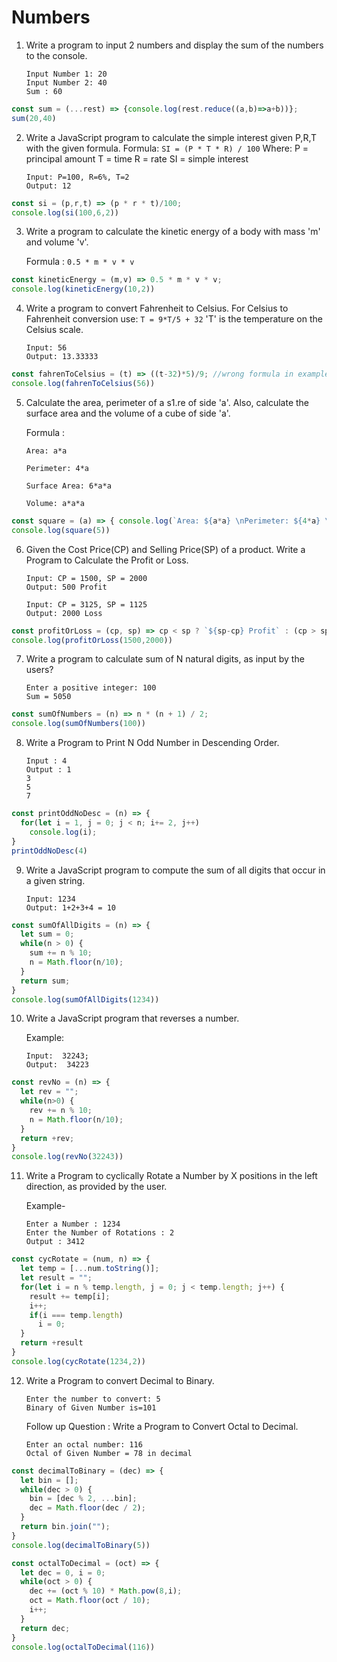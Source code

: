 # Numbers

1. Write a program to input 2 numbers and display the sum of the numbers to the console.

    ```
    Input Number 1: 20
    Input Number 2: 40
    Sum : 60
    ```
```javascript
const sum = (...rest) => {console.log(rest.reduce((a,b)=>a+b))};
sum(20,40)
```

2. Write a JavaScript program to calculate the simple interest given P,R,T with the given formula.
   Formula:
   `SI = (P * T * R) / 100`
   Where:
   P = principal amount
   T = time
   R = rate
   SI = simple interest

    ```
    Input: P=100, R=6%, T=2
    Output: 12
    ```
```javascript
const si = (p,r,t) => (p * r * t)/100;
console.log(si(100,6,2))
```

3. Write a program to calculate the kinetic energy of a body with mass 'm' and volume 'v'.

    Formula : `0.5 * m * v * v`
```javascript
const kineticEnergy = (m,v) => 0.5 * m * v * v;
console.log(kineticEnergy(10,2))
```

4. Write a program to convert Fahrenheit to Celsius. For Celsius to Fahrenheit conversion use:
   `T = 9*T/5 + 32`
   'T' is the temperature on the Celsius scale.

    ```
    Input: 56
    Output: 13.33333
    ```
```javascript
const fahrenToCelsius = (t) => ((t-32)*5)/9; //wrong formula in example
console.log(fahrenToCelsius(56))
```

5. Calculate the area, perimeter of a s1.re of side 'a'. Also, calculate the surface area and the volume of a cube of side 'a'.

    Formula :

    `Area: a*a`

    `Perimeter: 4*a`

    `Surface Area: 6*a*a`

    `Volume: a*a*a`
```javascript
const square = (a) => { console.log(`Area: ${a*a} \nPerimeter: ${4*a} \nSurface Area: ${6*a*a} \nVolume: ${a*a*a}`) };
console.log(square(5))
```

6. Given the Cost Price(CP) and Selling Price(SP) of a product. Write a Program to Calculate the Profit or Loss.

    ```
    Input: CP = 1500, SP = 2000
    Output: 500 Profit

    Input: CP = 3125, SP = 1125
    Output: 2000 Loss
    ```
```javascript
const profitOrLoss = (cp, sp) => cp < sp ? `${sp-cp} Profit` : (cp > sp ? `${cp-sp} Loss` : "No profit or loss");
console.log(profitOrLoss(1500,2000))
```

7. Write a program to calculate sum of N natural digits, as input by the users?

    ```
    Enter a positive integer: 100
    Sum = 5050
    ```
```javascript
const sumOfNumbers = (n) => n * (n + 1) / 2;
console.log(sumOfNumbers(100))
```

8. Write a Program to Print N Odd Number in Descending Order.

    ```
    Input : 4
    Output : 1
    3
    5
    7
    ```
```javascript
const printOddNoDesc = (n) => {
  for(let i = 1, j = 0; j < n; i+= 2, j++)
    console.log(i); 
}
printOddNoDesc(4)
```

9. Write a JavaScript program to compute the sum of all digits that occur in a given string.

    ```
    Input: 1234
    Output: 1+2+3+4 = 10
    ```
```javascript
const sumOfAllDigits = (n) => {
  let sum = 0;
  while(n > 0) {
    sum += n % 10;
    n = Math.floor(n/10);
  }
  return sum;
}
console.log(sumOfAllDigits(1234))
```

10. Write a JavaScript program that reverses a number.

    Example:

    ```
    Input:  32243;
    Output:  34223
    ```
```javascript
const revNo = (n) => {
  let rev = "";
  while(n>0) {
    rev += n % 10;
    n = Math.floor(n/10);
  }
  return +rev;
}
console.log(revNo(32243))
```

11. Write a Program to cyclically Rotate a Number by X positions in the left direction, as provided by the user.

    Example-

    ```
    Enter a Number : 1234
    Enter the Number of Rotations : 2
    Output : 3412
    ```
```javascript
const cycRotate = (num, n) => {
  let temp = [...num.toString()];
  let result = "";
  for(let i = n % temp.length, j = 0; j < temp.length; j++) {
    result += temp[i];
    i++;
    if(i === temp.length)
      i = 0;
  }
  return +result
}
console.log(cycRotate(1234,2))
```

12. Write a Program to convert Decimal to Binary.

    ```
    Enter the number to convert: 5
    Binary of Given Number is=101
    ```

    Follow up Question : Write a Program to Convert Octal to Decimal.

    ```
    Enter an octal number: 116
    Octal of Given Number = 78 in decimal
    ```
```javascript
const decimalToBinary = (dec) => {
  let bin = [];
  while(dec > 0) {
    bin = [dec % 2, ...bin];
    dec = Math.floor(dec / 2);
  }
  return bin.join("");
}
console.log(decimalToBinary(5))

const octalToDecimal = (oct) => {
  let dec = 0, i = 0;
  while(oct > 0) {
    dec += (oct % 10) * Math.pow(8,i);
    oct = Math.floor(oct / 10);
    i++;
  }
  return dec;
}
console.log(octalToDecimal(116))
```
